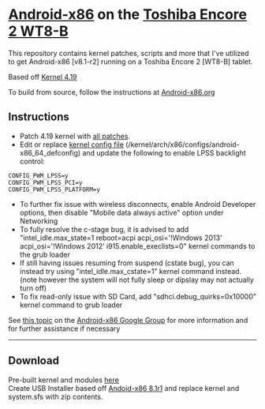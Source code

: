 # [Android-x86](https://www.android-x86.org) on the [Toshiba Encore 2 WT8-B](https://www.toshiba.ca/productdetailpage.aspx?id=2147499291)

This repository contains kernel patches, scripts and more that I've utilized to get Android-x86 [v8.1-r2] running on a Toshiba Encore 2 [WT8-B] tablet.

Based off [Kernel 4.19](https://osdn.net/projects/android-x86/scm/git/kernel/tree/kernel-4.19/)


To build from source, follow the instructions at [Android-x86.org](https://www.android-x86.org/source.html)

## Instructions

* Patch 4.19 kernel with [all patches](https://github.com/ouija/android-x86-toshiba_encore2/tree/master/Android-x86-8.1r2/00%20%20Kernel%204.19).
* Edit or replace [kernel config file](https://github.com/ouija/android-x86-toshiba_encore2/blob/master/Android-x86-8.1r2/00%20%20Kernel%204.19/android-x86_64_defconfig) (/kernel/arch/x86/configs/android-x86_64_defconfig) and update the following to enable LPSS backlight control:
```
CONFIG_PWM_LPSS=y
CONFIG_PWM_LPSS_PCI=y
CONFIG_PWM_LPSS_PLATFORM=y
```
* To further fix issue with wireless disconnects, enable Android Developer options, then disable "Mobile data always active" option under Networking
* To fully resolve the c-stage bug, it is advised to add "intel_idle.max_state=1 reboot=acpi acpi_osi='!Windows 2013' acpi_osi='!Windows 2012' i915.enable_execlists=0" kernel commands to the grub loader
* If still having issues resuming from suspend (cstate bug), you can instead try using "intel_idle.max_cstate=1" kernel command instead. (note however the system will not fully sleep or dipslay may not actually turn off)
* To fix read-only issue with SD Card, add "sdhci.debug_quirks=0x10000" kernel command to grub loader

See [this topic](https://groups.google.com/forum/#!topic/android-x86/qyCvK176UXA) on the [Android-x86 Google Group](https://groups.google.com/forum/#!forum/android-x86) for more information and for further assistance if necessary

--------------------

## Download

Pre-built kernel and modules [here](https://mega.nz/file/THYl0CKQ#a6lGoeHrvCd2qyI9kXdRPQSqZ8gT9DexZ-pSaqHen94)<br>
Create USB Installer based off [Andoid-x86 8.1r1](https://osdn.net/projects/android-x86/releases/69704) and replace kernel and system.sfs with zip contents.
